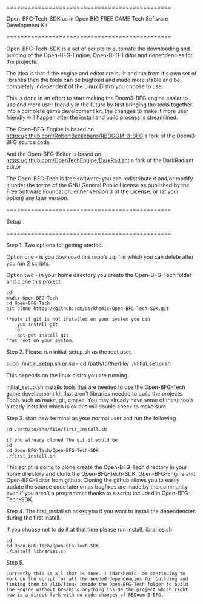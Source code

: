 
===============================================

Open-BFG-Tech-SDK 
	as in Open BIG FREE GAME Tech Software Development Kit

===============================================

Open-BFG-Tech-SDK is a set of scripts to automate the downloading and building of the Open-BFG-Engine, Open-BFG-Editor and dependencies for the projects.

The idea is that if the engine and editor are built and run from it's own set of libraries then the tools can be bugfixed and made more stable and be completely independent of the Linux Distro you choose to use. 

This is done in an effort to start making the Doom3-BFG engine easier to use and more user friendly in the future by first bringing the tools together into a complete game development kit, the changes to make it more user friendly will happen after the install and build process is streamlined. 

The Open-BFG-Engine is based on https://github.com/RobertBeckebans/RBDOOM-3-BFG a fork of the Doom3-BFG source code 

And the Open-BFG-Editor is based on https://github.com/OpenTechEngine/DarkRadiant a fork of the DarkRadiant Editor

The Open-BFG-Tech is free software: you can redistribute it and/or modify
it under the terms of the GNU General Public License as published by
the Free Software Foundation, either version 3 of the License, or
(at your option) any later version.

===============================================

Setup

===============================================

Step 1. 
Two options for getting started. 

Option one - is you download this repo's zip file which you can delete after you run 2 scripts.

Option two - in your home directory you create the Open-BFG-Tech folder and clone this project.

	cd
	mkdir Open-BFG-Tech
	cd Open-BFG-Tech
	git clone https://github.com/darkhemic/Open-BFG-Tech-SDK.git

	**note if git is not installed on your system you can 
		yum install git
 		or
		apt-get install git
	**as root on your system.

Step 2. 
Please run initial_setup.sh as the root user. 

sudo ./initial_setup.sh
 or
su -
cd /path/to/the/file/
./initial_setup.sh

This depends on the linux distro you are running.

initial_setup.sh installs tools that are needed to use the Open-BFG-Tech game development kit that aren't libraries needed to build the projects. Tools such as make, git, cmake. You may already have some of these tools already installed which is ok this will double check to make sure.

Step 3. 
start new terminal as your normal user and run the following
	
	cd /path/to/the/file/first_install.sh

	if you already cloned the git it would be
	cd
	cd Open-BFG-Tech/Open-BFG-Tech-SDK
	./first_install.sh

This script is going to clone create the Open-BFG-Tech directory in your home directory and clone the Open-BFG-Tech-SDK, Open-BFG-Engine and Open-BFG-Editor from github. Cloning the github allows you to easily update the source code later on as bugfixes are made by the community even if you aren't a programmer thanks to a script included in Open-BFG-Tech-SDK.

Step 4.
The first_install.sh askes you if you want to install the dependencies during the first install. 

If you choose not to do it at that time please run install_libraries.sh

	cd
	cd Open-BFG-Tech/Open-BFG-Tech-SDK
	./install_libraries.sh 

Step 5.

	Currently this is all that is done. I (darkhemic) am continuing to work on the script for all the needed dependencies for building and linking them to /lib/linux inside the Open-BFG-Tech folder to build the engine without breaking anything inside the project which right now is a direct fork with no code changes of RBDoom-3-BFG.
 
